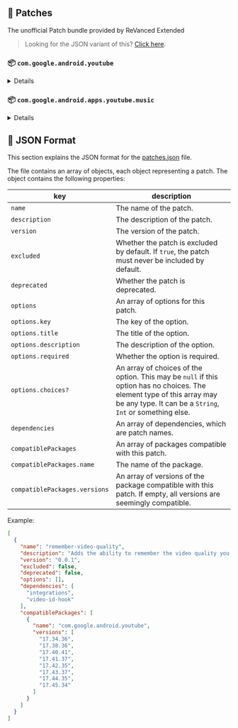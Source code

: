 ## 🧩 Patches

The unofficial Patch bundle provided by ReVanced Extended

> Looking for the JSON variant of this? [Click here](patches.json).

### 📦 `com.google.android.youtube`
<details>

| 💊 Patch | 📜 Description | 🏹 Target Version |
|:--------:|:--------------:|:-----------------:|
| `hide-time-and-seekbar` | Hides progress bar and time counter on videos. | 17.45.34 |
| `enable-wide-searchbar` | Replaces the search icon with a wide search bar. This will hide the YouTube logo when active. | 17.45.34 |
| `hide-shorts-button` | Hides the shorts button on the navigation bar. | 17.45.34 |
| `disable-create-button` | Hides the create button in the navigation bar. | 17.45.34 |
| `disable-startup-shorts-player` | Disables playing YouTube Shorts when launching YouTube. | 17.45.34 |
| `hide-endscreen-cards` | Hides the suggested video cards at the end of a video in fullscreen. | 17.45.34 |
| `sponsorblock` | Integrate SponsorBlock. | 17.45.34 |
| `hide-autoplay-button` | Hides the autoplay button in the video player. | 17.45.34 |
| `hide-captions-button` | Hides the captions button in the video player. | 17.45.34 |
| `hide-watch-in-vr` | Hide the Watch in VR item from the menu item. | 17.45.34 |
| `disable-auto-player-popup-panels` | Disable automatic popup panels (playlist or live chat) on video player. | 17.45.34 |
| `disable-auto-captions` | Disable forced captions from being automatically enabled. | 17.45.34 |
| `minimized-playback` | Enables minimized and background playback. | 17.45.34 |
| `return-youtube-dislike` | Shows the dislike count of videos using the Return YouTube Dislike API. | 17.45.34 |
| `hide-email-address` | Hides the email address in the account switcher. | 17.45.34 |
| `tablet-mini-player` | Enables the tablet mini player layout. | 17.45.34 |
| `hide-watermark` | Hides creator's watermarks on videos. | 17.45.34 |
| `hide-pip-notification` | Disable pip notification when you first launch pip mode. | 17.45.34 |
| `hide-info-cards` | Hides info-cards in videos. | 17.45.34 |
| `hide-my-mix` | Removes mix playlists from home feed and video player. | 17.45.34 |
| `old-quality-layout` | Enables the original quality flyout menu. | 17.45.34 |
| `extended` | Add ReVanced Extended Features. | 17.45.34 |
| `hide-cast-button` | Hides the cast button in the video player. | all |
| `optimize-resource` | Optimize resources to make your app lightweight, Add missing translations to YouTube. | all |
| `remove-player-button-background` | Removes the background from the video player buttons. | all |
| `default-video-speed` | Adds the ability to set default video speed. | 17.45.34 |
| `hide-fullscreen-buttoncontainer` | Hides fullscreen buttoncontainer. | 17.45.34 |
| `always-autorepeat` | Always repeats the playing video again. | 17.45.34 |
| `remember-video-quality` | Adds the ability to remember the video quality you chose in the video quality flyout. | 17.45.34 |
| `hide-button-container` | Removes button container. | 17.45.34 |
| `overlay-buttons` | Add overlay buttons for YouTube - copy, copy with timestamp, repeat, download | 17.45.34 |
| `overlay-buttons-alternative-icon` | Use alternative Icons for the overlay buttons. | 17.45.34 |
| `parse-uri-redirect` | Follow direct links, bypassing youtube.com/redirect. | 17.45.34 |
| `inapp-browser` | Use an external browser to open the url. | 17.45.34 |
| `custom-playback-speed` | Adds more video playback speed options. | 17.45.34 |
| `layout-switch` | Tricks the dpi to use some tablet/phone layouts. | 17.45.34 |
| `general-ads` | Removes general ads. | 17.45.34 |
| `new-general-ads` | Removes general ads for v17.44.xx+. | 17.45.34 |
| `video-ads` | Removes ads in the video player. | 17.45.34 |
| `swipe-controls` | Adds volume and brightness swipe controls. | 17.45.34 |
| `seekbar-tapping` | Enables tap-to-seek on the seekbar of the video player. | 17.45.34 |
| `settings` | Adds settings for ReVanced to YouTube. | all |
| `custom-video-buffer` | Lets you change the buffers of videos. | 17.45.34 |
| `hdr-auto-brightness` | Makes the brightness of HDR videos follow the system default. | 17.45.34 |
| `client-spoof` | Spoofs the YouTube client to prevent playback issues. | all |
| `client-spoof-v2` | Spoof the YouTube client version to prevent fullscreen rotation issue. | 17.45.34 |
| `microg-support` | Allows YouTube ReVanced to run without root and under a different package name with Vanced MicroG. | 17.45.34 |
| `custom-package-name` | Allows ReVanced Extended to run under a different package name than ReVanced (NON-ROOT users only!). | 17.45.34 |
| `custom-branding-icon-red` | Changes the YouTube launcher icon to your choice (defaults to ReVanced Red). | all |
| `custom-branding-icon-revancify` | Changes the YouTube launcher icon to your choice (revancify). | all |
| `custom-branding-icon-blue` | Changes the YouTube launcher icon to your choice (ReVanced Blue). | all |
| `custom-branding-name` | Changes the YouTube launcher name to your choice (defaults to ReVanced Extended). | all |
| `translations` | Add Crowdin Translations | all |
| `amoled` | Enables pure black theme. | all |
| `materialyou` | Enables MaterialYou theme for Android 12+ | all |
| `premium-heading` | Shows premium branding on the home screen. | all |
| `website` | Leave website URL in ReVanced settings. | all |
</details>

### 📦 `com.google.android.apps.youtube.music`
<details>

| 💊 Patch | 📜 Description | 🏹 Target Version |
|:--------:|:--------------:|:-----------------:|
| `translations-music` | Add Crowdin Translations for YouTube Music | all |
| `tasteBuilder-remover` | Removes the "Tell us which artists you like" card from the home screen. | all |
| `hide-get-premium` | Removes all "Get Premium" evidences from the avatar menu. | all |
| `hide-music-cast-button` | Hides the cast button in the video player and header | all |
| `minimized-playback-music` | Enables minimized playback on Kids music. | all |
| `black-navbar` | Sets the navigation bar color to black. | all |
| `miniplayer-color` | Matches the fullscreen player color with the minimized one. | all |
| `custom-branding-music-red` | Changes the YouTube Music launcher icon to your choice (defaults to ReVanced Red). | all |
| `custom-branding-music-revancify` | Changes the YouTube Music launcher icon to your choice (Revancify). | all |
| `compact-header` | Hides the music category bar at the top of the homepage. | all |
| `minimized-player` | Permanently keep player minimized even if another track is played. | all |
| `tablet-mode` | Unlocks landscape mode. | all |
| `upgrade-button-remover` | Removes the upgrade tab from the pivot bar. | all |
| `music-video-ads` | Removes ads in the music player. | all |
| `background-play` | Enables playing music in the background. | all |
| `exclusive-audio-playback` | Enables the option to play music without video. | all |
| `codecs-unlock` | Adds more audio codec options. The new audio codecs usually result in better audio quality. | all |
| `music-settings` | Adds settings for ReVanced to YouTube Music. | all |
| `optimize-resource-music` | Remove unnecessary resources. | all |
| `music-microg-support` | Allows YouTube Music ReVanced to run without root and under a different package name. | all |
| `website-music` | Leave website URL in settings. | all |
| `client-spoof-music` | Spoofs the YouTube Music client. | all |
| `custom-package-name-music` | Allows ReVanced Extended Music to run under a different package name than ReVanced Music (NON-ROOT users only!). | all |
</details>


## 📝 JSON Format

This section explains the JSON format for the [patches.json](patches.json) file.

The file contains an array of objects, each object representing a patch. The object contains the following properties:

| key                           | description                                                                                                                                                                           |
|-------------------------------|---------------------------------------------------------------------------------------------------------------------------------------------------------------------------------------|
| `name`                        | The name of the patch.                                                                                                                                                                |
| `description`                 | The description of the patch.                                                                                                                                                         |
| `version`                     | The version of the patch.                                                                                                                                                             |
| `excluded`                    | Whether the patch is excluded by default. If `true`, the patch must never be included by default.                                                                                     |
| `deprecated`                  | Whether the patch is deprecated.                                                                                                                                                      |
| `options`                     | An array of options for this patch.                                                                                                                                                   |
| `options.key`                 | The key of the option.                                                                                                                                                                |
| `options.title`               | The title of the option.                                                                                                                                                              |
| `options.description`         | The description of the option.                                                                                                                                                        |
| `options.required`            | Whether the option is required.                                                                                                                                                       |
| `options.choices?`            | An array of choices of the option. This may be `null` if this option has no choices. The element type of this array may be any type. It can be a `String`, `Int` or something else.   |
| `dependencies`                | An array of dependencies, which are patch names.                                                                                                                                      |
| `compatiblePackages`          | An array of packages compatible with this patch.                                                                                                                                      |
| `compatiblePackages.name`     | The name of the package.                                                                                                                                                              |
| `compatiblePackages.versions` | An array of versions of the package compatible with this patch. If empty, all versions are seemingly compatible.                                                                      |

Example:

```json
[
  {
    "name": "remember-video-quality",
    "description": "Adds the ability to remember the video quality you chose in the video quality flyout.",
    "version": "0.0.1",
    "excluded": false,
    "deprecated": false,
    "options": [],
    "dependencies": [
      "integrations",
      "video-id-hook"
    ],
    "compatiblePackages": [
      {
        "name": "com.google.android.youtube",
        "versions": [
          "17.34.36",
          "17.38.36",
          "17.40.41",
          "17.41.37",
          "17.42.35",
          "17.43.37",
          "17.44.35",
          "17.45.34"
        ]
      }
    ]
  }
]
```